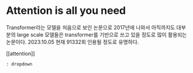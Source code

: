 # Attention is all you need

Transformer라는 모델을 처음으로 보인 논문으로 2017년에 나와서 아직까지도 대부분의 large scale 모델들은 transformer를 기반으로 쓰고 있을 정도로 많이 활용되는 논문이다. 2023.10.05 현재 91332회 인용될 정도로 유명하다.

[[attention]]

```{abmonition} something
: dropdown

```
